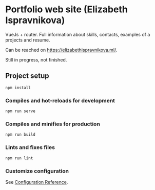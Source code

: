 # Portfolio web site (Elizabeth Ispravnikova)

VueJs + router. Full information about skills, contacts, examples of a projects and resume.

Can be reached on https://elizabethispravnikova.ml/.

Still in progress, not finished.

## Project setup
```
npm install
```

### Compiles and hot-reloads for development
```
npm run serve
```

### Compiles and minifies for production
```
npm run build
```

### Lints and fixes files
```
npm run lint
```

### Customize configuration
See [Configuration Reference](https://cli.vuejs.org/config/).